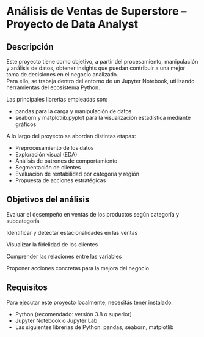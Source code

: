 # Análisis de Ventas de Superstore – Proyecto de Data Analyst

## Descripción

Este proyecto tiene como objetivo, a partir del procesamiento, manipulación y análisis de datos, obtener insights que puedan contribuir a una mejor toma de decisiones en el negocio analizado.  
Para ello, se trabaja dentro del entorno de un Jupyter Notebook, utilizando herramientas del ecosistema Python.  

Las principales librerías empleadas son:

- pandas para la carga y manipulación de datos  
- seaborn y matplotlib.pyplot para la visualización estadística mediante gráficos

A lo largo del proyecto se abordan distintas etapas:

- Preprocesamiento de los datos  
- Exploración visual (EDA)  
- Análisis de patrones de comportamiento  
- Segmentación de clientes  
- Evaluación de rentabilidad por categoría y región  
- Propuesta de acciones estratégicas

## Objetivos del análisis
Evaluar el desempeño en ventas de los productos según categoría y subcategoría

Identificar y detectar estacionalidades en las ventas

Visualizar la fidelidad de los clientes

Comprender las relaciones entre las variables

Proponer acciones concretas para la mejora del negocio

##  Requisitos

Para ejecutar este proyecto localmente, necesitás tener instalado:

- Python (recomendado: versión 3.8 o superior)  
- Jupyter Notebook o Jupyter Lab  
- Las siguientes librerías de Python: pandas, seaborn, matplotlib
